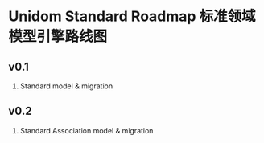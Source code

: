 # Unidom Standard Roadmap 标准领域模型引擎路线图

## v0.1
1. Standard model & migration

## v0.2
1. Standard Association model & migration

